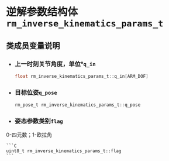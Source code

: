 # 逆解参数结构体`rm_inverse_kinematics_params_t`

## 类成员变量说明

- ### 上一时刻关节角度，单位°`q_in`

    ```C  
    float rm_inverse_kinematics_params_t::q_in[ARM_DOF]
    ```

- ### 目标位姿`q_pose`

    ```C  
    rm_pose_t rm_inverse_kinematics_params_t::q_pose
    ```

- ### 姿态参数类别`flag`

0-四元数；1-欧拉角

    ```C
    uint8_t rm_inverse_kinematics_params_t::flag
    ```
